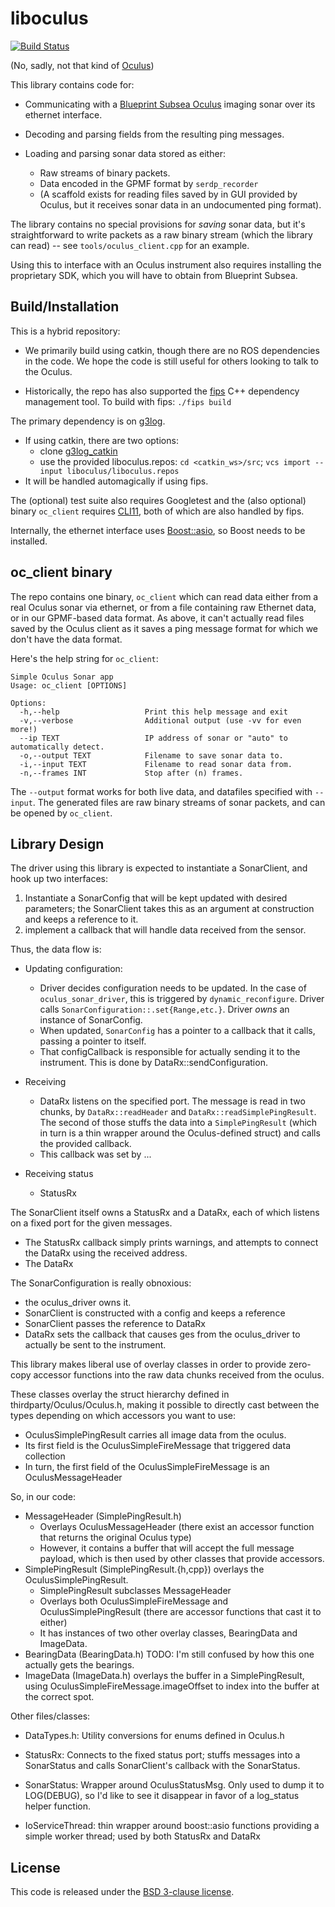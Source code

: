 
# liboculus

[![Build Status](https://github.drone.camhd.science/api/badges/apl-ocean-engineering/liboculus/status.svg)](https://github.drone.camhd.science/apl-ocean-engineering/liboculus)

(No, sadly, not that kind of [Oculus](https://www.oculus.com/))

This library contains code for:

  - Communicating with a [Blueprint Subsea Oculus](https://www.blueprintsubsea.com/oculus/index.php) imaging sonar over
    its ethernet interface.

  - Decoding and parsing fields from the resulting ping messages.

  - Loading and parsing sonar data stored as either:
    - Raw streams of binary packets.
    - Data encoded in the GPMF format by `serdp_recorder`
    - (A scaffold exists for reading files saved by in GUI provided by Oculus,
      but it receives sonar data in an undocumented ping format).

The library contains no special provisions for _saving_ sonar data,
but it's straightforward to write packets as a raw binary stream
(which the library can read) -- see `tools/oculus_client.cpp` for an example.

Using this to interface with an Oculus instrument also requires installing the proprietary SDK, which you will have to obtain from Blueprint Subsea.

## Build/Installation

This is a hybrid repository:

* We primarily build using catkin, though there are no ROS dependencies in the code. We hope the code is still useful for others looking to talk to the Oculus.

* Historically, the repo has also supported the [fips](http://floooh.github.io/fips/) C++ dependency management tool. To build with fips: `./fips build`

The primary dependency is on [g3log](https://github.com/KjellKod/g3log).
* If using catkin, there are two options:
  * clone [g3log_catkin](https://gitlab.com/apl-ocean-engineering/g3log_catkin)
  * use the provided liboculus.repos: `cd <catkin_ws>/src`; `vcs import --input liboculus/liboculus.repos`
* It will be handled automagically if using fips.

The (optional) test suite also requires Googletest and the (also optional)
binary `oc_client` requires [CLI11](https://github.com/CLIUtils/CLI11),
both of which are also handled by fips.

Internally, the ethernet interface uses
[Boost::asio](https://www.boost.org/doc/libs/1_66_0/doc/html/boost_asio.html),
so Boost needs to be installed.



## oc_client binary

The repo contains one binary, `oc_client` which can read data either from a
real Oculus sonar via ethernet, or from a file containing raw Ethernet
data, or in our GPMF-based data format.   As above, it can't actually read
files saved by the Oculus client as it saves a ping message format for which
we don't have the data format.

Here's the help string for `oc_client`:

    Simple Oculus Sonar app
    Usage: oc_client [OPTIONS]

    Options:
      -h,--help                   Print this help message and exit
      -v,--verbose                Additional output (use -vv for even more!)
      --ip TEXT                   IP address of sonar or "auto" to automatically detect.
      -o,--output TEXT            Filename to save sonar data to.
      -i,--input TEXT             Filename to read sonar data from.
      -n,--frames INT             Stop after (n) frames.


The `--output` format works for both live data, and datafiles
specified with `--input`.  The generated files are raw binary
streams of sonar packets, and can be opened by `oc_client`.

## Library Design

The driver using this library is expected to instantiate a SonarClient, and hook up two interfaces:
1. Instantiate a SonarConfig that will be kept updated with desired parameters; the SonarClient takes this as an argument at construction and keeps a reference to it.
1. implement a callback that will handle data received from the sensor.

Thus, the data flow is:
* Updating configuration:
  - Driver decides configuration needs to be updated. In the case of `oculus_sonar_driver`, this is triggered by `dynamic_reconfigure`. Driver calls `SonarConfiguration::.set{Range,etc.}`. Driver *owns* an instance of SonarConfig.
  - When updated, `SonarConfig` has a pointer to a callback that it calls, passing a pointer to itself.
  - That configCallback is responsible for actually sending it to the instrument. This is done by DataRx::sendConfiguration.
* Receiving
  - DataRx listens on the specified port. The message is read in two chunks, by `DataRx::readHeader` and `DataRx::readSimplePingResult`. The second of those stuffs the data into a `SimplePingResult` (which in turn is a thin wrapper around the Oculus-defined struct) and calls the provided callback.
  - This callback was set by ...

* Receiving status
  - StatusRx

The SonarClient itself owns a StatusRx and a DataRx, each of which listens on a fixed port for the given messages.
* The StatusRx callback simply prints warnings, and attempts to connect the DataRx using the received address.
* The DataRx


The SonarConfiguration is really obnoxious:
* the oculus_driver owns it.
* SonarClient is constructed with a config and keeps a reference
* SonarClient passes the reference to DataRx
* DataRx sets the callback that causes ges from the oculus_driver to actually be sent to the instrument.



This library makes liberal use of overlay classes in order to provide
zero-copy accessor functions into the raw data chunks received from
the oculus.

These classes overlay the struct hierarchy defined in
thirdparty/Oculus/Oculus.h, making it possible to directly cast between the types depending on which accessors you want to use:
* OculusSimplePingResult carries all image data from the oculus.
* Its first field is the OculusSimpleFireMessage that triggered data collection
* In turn, the first field of the OculusSimpleFireMessage is an OculusMessageHeader

So, in our code:
* MessageHeader (SimplePingResult.h)
  * Overlays OculusMessageHeader (there exist an accessor function that returns the original Oculus type)
  * However, it contains a buffer that will accept the full message payload, which is then used by other classes that provide accessors.
* SimplePingResult (SimplePingResult.{h,cpp}) overlays the OculusSimplePingResult.
  * SimplePingResult subclasses MessageHeader
  * Overlays both OculusSimpleFireMessage and OculusSimplePingResult (there are accessor functions that cast it to either)
  * It has instances of two other overlay classes, BearingData and ImageData.
* BearingData (BearingData.h) TODO: I'm still confused by how this one actually gets the bearings.
* ImageData (ImageData.h) overlays the buffer in a SimplePingResult, using OculusSimpleFireMessage.imageOffset to index into the buffer at the correct spot.


Other files/classes:
* DataTypes.h: Utility conversions for enums defined in Oculus.h

* StatusRx: Connects to the fixed status port; stuffs messages into a SonarStatus and calls SonarClient's callback with the SonarStatus.
* SonarStatus: Wrapper around OculusStatusMsg. Only used to dump it to LOG(DEBUG), so I'd like to see it disappear in favor of a log_status helper function.

* IoServiceThread: thin wrapper around boost::asio functions providing a simple worker thread; used by both StatusRx and DataRx


## License

This code is released under the [BSD 3-clause license](LICENSE).
